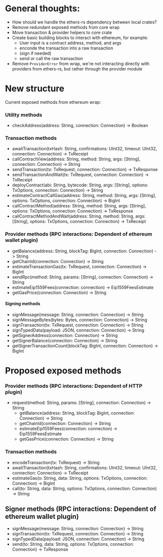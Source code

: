 # General thoughts:
- How should we handle the ethers-rs dependency between local crates?
- Remove redundant exposed methods from core wrap
- Move transaction & provider helpers to core crate
- Create basic building blocks to interact with ethereum, for example:
     - User input is a contract address, method, and args
     - enconde the transaction into a raw transaction
     - (sign if needed)
     - send or call the raw transaction
- Remove `ProviderError` from wrap, we're not interacting directly with providers from ethers-rs, but rather through the provider module

# New structure

Current exposed methods from ethereum wrap:

### Utility methods
- checkAddress(address: String, connection: Connection) -> Boolean

### Transaction methods
- awaitTransaction(txHash: String, confirmations: UInt32, timeout: UInt32, connection: Connection) -> TxReceipt
- callContractView(address: String, method: String, args: [String], connection: Connection) -> String
- sendTransaction(tx: TxRequest, connection: Connection) -> TxResponse
- sendTransactionAndWait(tx: TxRequest, connection: Connection) -> TxReceipt
- deployContract(abi: String, bytecode: String, args: [String], options: TxOptions, connection: Connection) -> String
- estimateContractCallGas(address: String, method: String, args: [String], options: TxOptions, connection: Connection) -> BigInt
- callContractMethod(address: String, method: String, args: [String], options: TxOptions, connection: Connection) -> TxResponse
- callContractMethodAndWait(address: String, method: String, args: [String], options: TxOptions, connection: Connection) -> TxReceipt

### Provider methods (RPC interactions: Dependent of ethereum wallet plugin)
- getBalance(address: String, blockTag: BigInt, connection: Connection) -> String
- getChainId(connection: Connection) -> String
- estimateTransactionGas(tx: TxRequest, connection: Connection) -> BigInt
- sendRpc(method: String, params: [String], connection: Connection) -> String
- estimateEip1559Fees(connection: connection) -> Eip1559FeesEstimate
- getGasPrice(connection: Connection) -> String

#### Signing methods
- signMessage(message: String, connection: Connection) -> String
- signMessageBytes(bytes: Bytes, connection: Connection) -> String
- signTransaction(tx: TxRequest, connection: Connection) -> String
- signTypedData(payload: JSON, connection: Connection) -> String
- getSignerAddress(connection: Connection) -> String
- getSignerBalance(connection: Connection) -> String
- getSignerTransactionCount(blockTag: BigInt, connection: Connection) -> BigInt

# Proposed exposed methods

### Provider methods (RPC interactions: Dependent of HTTP plugin)
- request(method: String, params: [String], connection: Connection) -> String
    - getBalance(address: String, blockTag: BigInt, connection: Connection) -> String
    - getChainId(connection: Connection) -> String
    - estimateEip1559Fees(connection: connection) -> Eip1559FeesEstimate
    - getGasPrice(connection: Connection) -> String

### Transaction methods
- encodeTransaction(tx: TxRequest) -> String
- awaitTransaction(txHash: String, confirmations: UInt32, timeout: UInt32, connection: Connection) -> TxReceipt
- estimateGas(o: String, data: String, options: TxOptions, connection: Connection) -> BigInt
- call(to: String, data: String, options: TxOptions, connection: Connection) -> String

## Signer methods (RPC interactions: Dependent of ethereum wallet plugin)
- signMessage(message: String, connection: Connection) -> String
- signTransaction(tx: TxRequest, connection: Connection) -> String
- signTypedData(payload: JSON, connection: Connection) -> String
- send(to: String, data: String, options: TxOptions, connection: Connection) -> TxResponse


